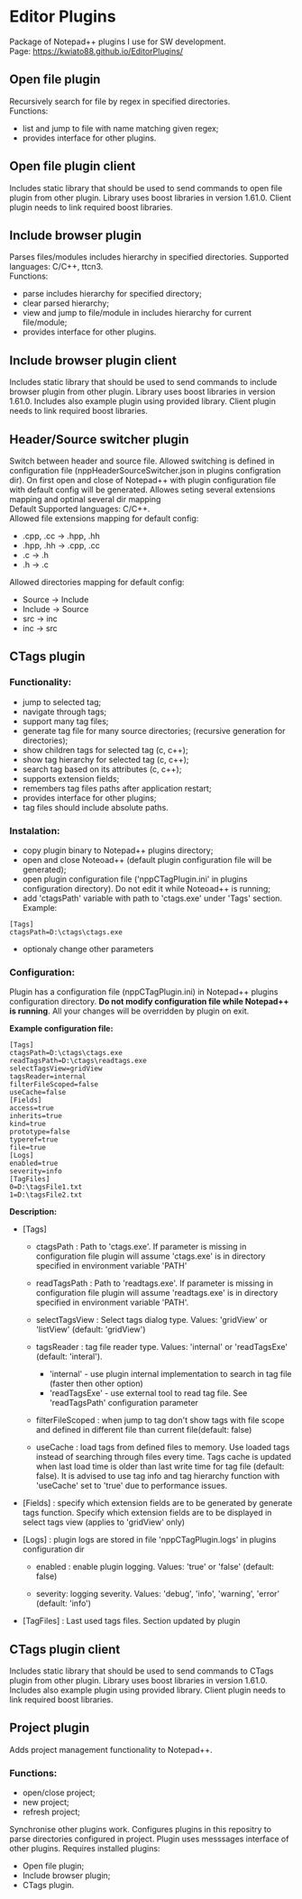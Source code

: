 # Editor Plugins

Package of Notepad++ plugins I use for SW development.  
Page: https://kwiato88.github.io/EditorPlugins/


## Open file plugin

Recursively search for file by regex in specified directories.  
Functions:
 * list and jump to file with name matching given regex;
 * provides interface for other plugins.


## Open file plugin client

Includes static library that should be used to send commands 
to open file plugin from other plugin. Library uses boost libraries 
in version 1.61.0. Client plugin needs to link required boost libraries.


## Include browser plugin

Parses files/modules includes hierarchy in specified directories.
Supported languages: C/C++, ttcn3.  
Functions:

 * parse includes hierarchy for specified directory;
 * clear parsed hierarchy;
 * view and jump to file/module in includes hierarchy for current file/module;
 * provides interface for other plugins.


## Include browser plugin client

Includes static library that should be used to send commands 
to include browser plugin from other plugin. Library uses boost libraries 
in version 1.61.0. Includes also example plugin using provided library. 
Client plugin needs to link required boost libraries.


## Header/Source switcher plugin

Switch between header and source file. Allowed switching is defined
in configuration file (nppHeaderSourceSwitcher.json in plugins configration dir).
On first open and close of Notepad++ with plugin configuration file with
default config will be generated. Allowes seting several extensions mapping
and optinal several dir mapping  
Default Supported languages: C/C++.  
Allowed file extensions mapping for default config:

 * .cpp, .cc -> .hpp, .hh
 * .hpp, .hh -> .cpp, .cc
 * .c -> .h
 * .h -> .c

Allowed directories mapping for default config:

 * Source -> Include
 * Include -> Source
 * src -> inc
 * inc -> src


## CTags plugin

### Functionality:
 * jump to selected tag;
 * navigate through tags;
 * support many tag files;
 * generate tag file for many source directories;
   (recursive generation for directories);
 * show children tags for selected tag (c, c++);
 * show tag hierarchy for selected tag (c, c++);
 * search tag based on its attributes (c, c++);
 * supports extension fields;
 * remembers tag files paths after application restart;
 * provides interface for other plugins;
 * tag files should include absolute paths.

### Instalation:
 * copy plugin binary to Notepad++ plugins directory;
 * open and close Noteoad++ (default plugin configuration file will be generated);
 * open plugin configuration file ('nppCTagPlugin.ini' in plugins configuration directory).
   Do not edit it while Noteoad++ is running;
 * add 'ctagsPath' variable with path to 'ctags.exe' under 'Tags' section. Example:
```
[Tags]
ctagsPath=D:\ctags\ctags.exe
```
 * optionaly change other parameters

### Configuration:
Plugin has a configuration file (nppCTagPlugin.ini) in Notepad++ plugins
configuration directory. __Do not modify configuration file while Notepad++
is running__. All your changes will be overridden by plugin on exit.

__Example configuration file:__
```
[Tags]
ctagsPath=D:\ctags\ctags.exe
readTagsPath=D:\ctags\readtags.exe
selectTagsView=gridView
tagsReader=internal
filterFileScoped=false
useCache=false
[Fields]
access=true
inherits=true
kind=true
prototype=false
typeref=true
file=true
[Logs]
enabled=true
severity=info
[TagFiles]
0=D:\tagsFile1.txt
1=D:\tagsFile2.txt
```

__Description:__  

 * [Tags]
   * ctagsPath : Path to 'ctags.exe'. If parameter is missing in
     configuration file plugin will assume 'ctags.exe' is in
     directory specified in environment variable 'PATH'
    
   * readTagsPath : Path to 'readtags.exe'. If parameter is missing in
     configuration file plugin will assume 'readtags.exe' is in
     directory specified in environment variable 'PATH'.

   * selectTagsView : Select tags dialog type. Values: 'gridView' or
     'listView' (default: 'gridView')

   * tagsReader : tag file reader type. Values: 'internal'
     or 'readTagsExe' (default: 'interal').
     * 'internal' - use plugin
       internal implementation to search in tag file (faster then other option)
     * 'readTagsExe' - use external tool to read tag file.
       See 'readTagsPath' configuration parameter

   * filterFileScoped : when jump to tag don't show tags with file scope
     and defined in different file than current file(default: false)
 
   * useCache : load tags from defined files to memory. Use loaded
     tags instead of searching through files every time. Tags cache
     is updated when last load time is older than last write time for
     tag file (default: false). It is advised to use tag info and
     tag hierarchy function with 'useCache' set to 'true' due to
     performance issues.

 * [Fields] : specify which extension fields are to be generated
    by generate tags function. Specify which extension fields
    are to be displayed in select tags view (applies to 'gridView' only)

 * [Logs] : plugin logs are stored in file 'nppCTagPlugin.logs'
   in plugins configuration dir
   * enabled : enable plugin logging. Values: 'true' or 'false' (default: false)

   * severity: logging severity. Values: 'debug', 'info', 'warning', 'error' (default: 'info')

 * [TagFiles] : Last used tags files. Section updated by plugin


 ## CTags plugin client

Includes static library that should be used to send commands to CTags plugin 
from other plugin. Library uses boost libraries in version 1.61.0. 
Includes also example plugin using provided library. Client plugin needs 
to link required boost libraries.


 ## Project plugin

Adds project management functionality to Notepad++.

### Functions:
 * open/close project;
 * new project;
 * refresh project;

Synchronise other plugins work. Configures plugins in this repositry
to parse directories configured in project. Plugin uses messsages interface
of other plugins.
Requires installed plugins:
 * Open file plugin;
 * Include browser plugin;
 * CTags plugin.
